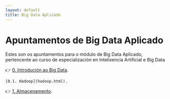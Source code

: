 ```yaml
---
layout: default
title: Big Data Aplicado
---
```


# Apuntamentos de Big Data Aplicado

Estes son os apuntamentos para o módulo de Big Data Aplicado, pertencente ao curso de especialización en Intelixencia Artificial e Big Data

👉 [0. Introdución ao Big Data](intro-bd.html).

    [0.1. Hadoop](hadoop.html).
    
👉 [1. Almacenamento](almacenamento.html).